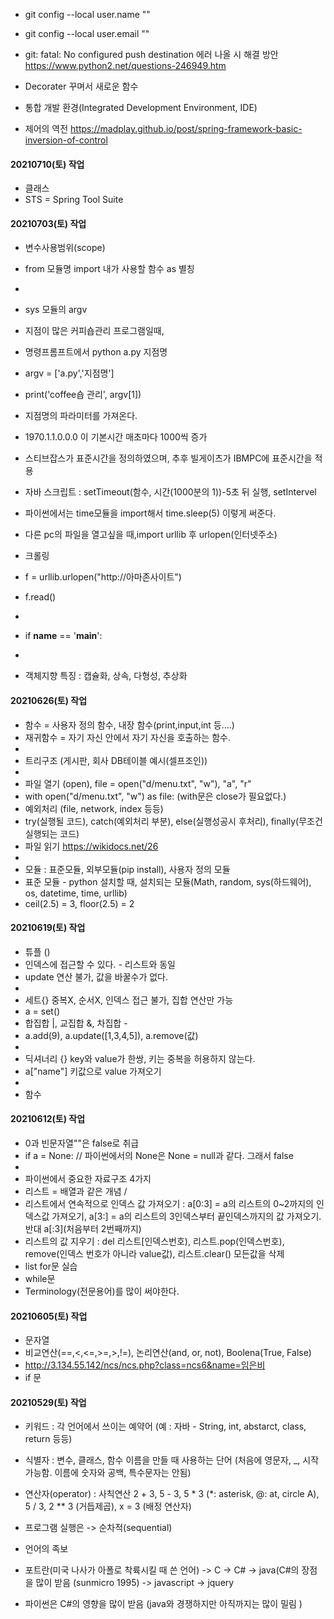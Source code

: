 - git config --local user.name ""
- git config --local user.email "" 

- git: fatal: No configured push destination 에러 나올 시 해결 방안
  https://www.python2.net/questions-246949.htm 

- Decorater 꾸며서 새로운 함수
- 통합 개발 환경(Integrated Development Environment, IDE)

- 제어의 역전 https://madplay.github.io/post/spring-framework-basic-inversion-of-control

#### 20210710(토) 작업
- 클래스
- STS = Spring Tool Suite

#### 20210703(토) 작업
- 변수사용범위(scope)
- from 모듈명 import 내가 사용할 함수 as 별칭
- 
- sys 모듈의 argv 
- 지점이 많은 커피숍관리 프로그램일때,
- 명령프롬프트에서 python a.py 지점명
- argv = ['a.py','지점명']
- print('coffee숍 관리', argv[1])
- 지점명의 파라미터를 가져온다.
- 1970.1.1.0.0.0 이 기본시간 매초마다 1000씩 증가
- 스티브잡스가 표준시간을 정의하였으며, 추후 빌게이츠가 IBMPC에 표준시간을 적용

- 자바 스크립트 : setTimeout(함수, 시간(1000분의 1))-5초 뒤 실행, setIntervel 
- 파이썬에서는 time모듈을 import해서 time.sleep(5) 이렇게 써준다.
- 다른 pc의 파일을 열고싶을 때,import urllib 후 urlopen(인터넷주소)
- 크롤링
- f = urllib.urlopen("http://아마존사이트")
- f.read() 
- 
- if __name__ == '__main__':
- 
- 객체지향 특징 : 캡슐화, 상속, 다형성, 추상화

#### 20210626(토) 작업
- 함수 = 사용자 정의 함수, 내장 함수(print,input,int 등....)
- 재귀함수 = 자기 자신 안에서 자기 자신을 호출하는 함수.
- 
- 트리구조 (게시판, 회사 DB테이블 예시(셀프조인))
- 
- 파일 열기 (open), file = open("d/menu.txt", "w"), "a", "r"
- with open("d/menu.txt", "w") as file: (with문은 close가 필요없다.)
- 예외처리 (file, network, index 등등)
- try(실행될 코드), catch(예외처리 부분), else(실행성공시 후처리), finally(무조건 실행되는 코드)
- 파일 읽기 https://wikidocs.net/26
- 
- 모듈 : 표준모듈, 외부모듈(pip install), 사용자 정의 모듈
- 표준 모듈 - python 설치할 때, 설치되는 모듈(Math, random, sys(하드웨어), os, datetime, time, urllib)
-  ceil(2.5) = 3, floor(2.5) = 2

#### 20210619(토) 작업
- 튜플 () 
- 인덱스에 접근할 수 있다. - 리스트와 동일
- update 연산 불가, 값을 바꿀수가 없다.
- 
- 세트{} 중복X, 순서X, 인덱스 접근 불가, 집합 연산만 가능
- a = set()
- 합집합 |, 교집합 &, 차집합 - 
- a.add(9), a.update([1,3,4,5]), a.remove(값)
- 
- 딕셔너리 {} key와 value가 한쌍, 키는 중복을 허용하지 않는다.
- a["name"] 키값으로 value 가져오기
- 
- 함수


#### 20210612(토) 작업
- 0과 빈문자열""은 false로 취급
- if a = None: // 파이썬에서의 None은 None = null과 같다. 그래서 false
- 
- 파이썬에서 중요한 자료구조 4가지
- 리스트 = 배열과 같은 개념 / 
- 리스트에서 연속적으로 인덱스 값 가져오기 : a[0:3] = a의 리스트의 0~2까지의 인덱스값 가져오기, a[3:] = a의 리스트의 3인덱스부터 끝인덱스까지의 값 가져오기. 반대 a[:3](처음부터 2번째까지)
- 리스트의 값 지우기 : del 리스트[인덱스번호), 리스트.pop(인덱스번호), remove(인덱스 번호가 아니라 value값), 리스트.clear() 모든값을 삭제
- list for문 실습
- while문
- Terminology(전문용어)를 많이 써야한다.


#### 20210605(토) 작업
- 문자열
- 비교연산(==,<,<=,>=,>,!=), 논리연산(and, or, not), Boolena(True, False)
- http://3.134.55.142/ncs/ncs.php?class=ncs6&name=임은비
- if 문 


#### 20210529(토) 작업
- 키워드 : 각 언어에서 쓰이는 예약어 (예 : 자바 - String, int, abstarct, class, return 등등)
- 식별자 : 변수, 클래스, 함수 이름을 만들 때 사용하는 단어 (처음에 영문자, _, 시작 가능함. 이름에 숫자와 공백, 특수문자는 안됨)
- 연산자(operator) : 사칙연산 2 + 3, 5 - 3, 5 * 3 (*: asterisk, @: at, circle A), 5 / 3, 2 ** 3 (거듭제곱), x = 3 (배정 연산자)
- 프로그램 실행은 -> 순차적(sequential) 


- 언어의 족보
- 포트란(미국 나사가 아폴로 착륙시킬 때 쓴 언어) -> C -> C# -> java(C#의 장점을 많이 받음 (sunmicro 1995) -> javascript -> jquery
- 파이썬은 C#의 영향을 많이 받음 (java와 경쟁하지만 아직까지는 많이 밀림 )